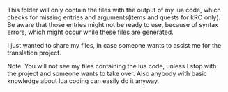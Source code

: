 This folder will only contain the files with the output of my lua code,
which checks for missing entries and arguments(items and quests for kRO only).
Be aware that those entries might not be ready to use, because of syntax errors,
which might occur while these files are generated.

I just wanted to share my files, in case someone wants to assist me for the translation project.

Note: You will not see my files containing the lua code, unless I stop with the project and someone wants to take over.
Also anybody with basic knowledge about lua coding can easily do it anyway.